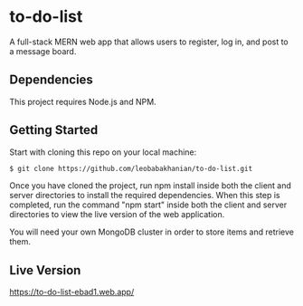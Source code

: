 # to-do-list

A full-stack MERN web app that allows users to register, log in, and post to a message board.

## Dependencies

This project requires Node.js and NPM.

## Getting Started

Start with cloning this repo on your local machine:

```sh
$ git clone https://github.com/leobabakhanian/to-do-list.git
```

Once you have cloned the project, run npm install inside both the client and server directories to install the required dependencies. When this step is completed, run the command "npm start" inside both the client and server directories to view the live version of the web application.

You will need your own MongoDB cluster in order to store items and retrieve them.

## Live Version

https://to-do-list-ebad1.web.app/
